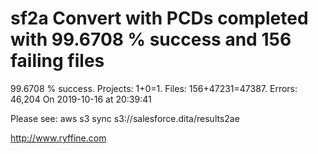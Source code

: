 # sf2a Convert with PCDs completed with 99.6708 % success and 156 failing files

99.6708 % success. Projects: 1+0=1.  Files: 156+47231=47387. Errors: 46,204  On 2019-10-16 at 20:39:41



Please see: aws s3 sync s3://salesforce.dita/results2ae

http://www.ryffine.com
